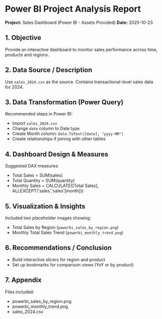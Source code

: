# Power BI Project Analysis Report
**Project:** Sales Dashboard (Power BI - Assets Provided)
**Date:** 2025-10-23

## 1. Objective
Provide an interactive dashboard to monitor sales performance across time, products and regions.

## 2. Data Source / Description
Use `sales_2024.csv` as the source. Contains transactional-level sales data for 2024.

## 3. Data Transformation (Power Query)
Recommended steps in Power BI:
- Import `sales_2024.csv`
- Change `date` column to Date type
- Create Month column: `Date.ToText([date], "yyyy-MM")`
- Create relationships if joining with other tables

## 4. Dashboard Design & Measures
Suggested DAX measures:
- Total Sales = SUM(sales)
- Total Quantity = SUM(quantity)
- Monthly Sales = CALCULATE([Total Sales], ALLEXCEPT('sales','sales'[month]))

## 5. Visualization & Insights
Included two placeholder images showing:
- Total Sales by Region (`powerbi_sales_by_region.png`)
- Monthly Total Sales Trend (`powerbi_monthly_trend.png`)

## 6. Recommendations / Conclusion
- Build interactive slicers for region and product
- Set up bookmarks for comparison views (YoY or by product)

## 7. Appendix
Files included:
- powerbi_sales_by_region.png
- powerbi_monthly_trend.png
- sales_2024.csv
